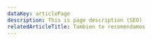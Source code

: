 ```yaml
---
dataKey: articlePage
description: This is page description (SEO)
relatedArticleTitle: Tambien te recomendamos
---
```

